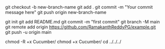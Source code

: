 git checkout -b new-branch-name
git add .
git commit -m "Your commit message here"
git push origin new-branch-name


git init
git add README.md
git commit -m "first commit"
git branch -M main
git remote add origin https://github.com/RamakanthReddyPG/example.git
git push -u origin main


chmod -R +x Cucumber/
chmod +x Cucumber/
cd ../../../